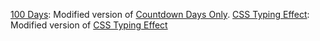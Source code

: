 [100 Days](https://syillvy.github.io/notion-widgets/100days): Modified version of [Countdown Days Only](https://github.com/ShoroukAziz/notion_widgets/blob/master/count-down-days-only.html).
[CSS Typing Effect](https://codepen.io/denic/pen/GRoOxbM): Modified version of [CSS Typing Effect](https://codepen.io/denic/pen/GRoOxbM)
